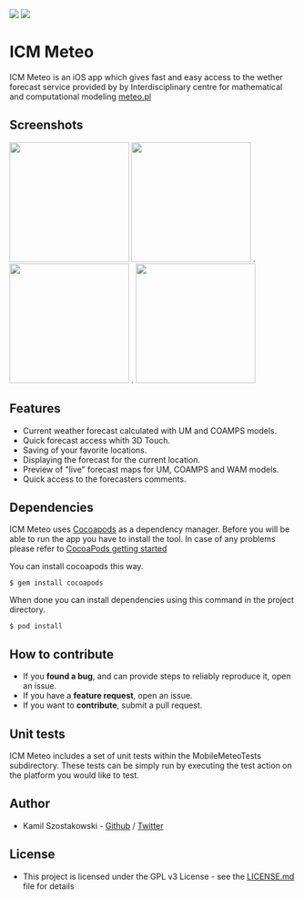 ![](https://img.shields.io/badge/platform-iOS-green.svg)
![](https://api.travis-ci.com/kamil-szostakowski/icmmeteo.svg?branch=develop)

# ICM Meteo #

ICM Meteo is an iOS app which gives fast and easy access to the wether forecast service provided by by Interdisciplinary centre for mathematical and computational modeling [meteo.pl](http://meteo.pl)

## Screenshots

<img src="https://raw.githubusercontent.com/kamil-szostakowski/icmmeteo/develop/iTunesAssets/Screen1.png" width="210" />   <img src="https://raw.githubusercontent.com/kamil-szostakowski/icmmeteo/develop/iTunesAssets/Screen2.png" width="210" /> . <img src="https://raw.githubusercontent.com/kamil-szostakowski/icmmeteo/develop/iTunesAssets/Screen3.png" width="210" /> . <img src="https://raw.githubusercontent.com/kamil-szostakowski/icmmeteo/develop/iTunesAssets/Screen4.png" width="210" /> 

## Features

- Current weather forecast calculated with UM and COAMPS models.
- Quick forecast access whith 3D Touch.
- Saving of your favorite locations.
- Displaying the forecast for the current location.
- Preview of "live" forecast maps for UM, COAMPS and WAM models.
- Quick access to the forecasters comments.

## Dependencies

ICM Meteo uses [Cocoapods](https://cocoapods.org/) as a dependency manager. Before you will be able to run the app you have to install the tool. In case of any problems please refer to [CocoaPods getting started](https://guides.cocoapods.org/using/getting-started.html)

You can install cocoapods this way.
```
$ gem install cocoapods
```

When done you can install dependencies using this command in the project directory.
```
$ pod install
```

## How to contribute

- If you __found a bug__, and can provide steps to reliably reproduce it, open an issue.
- If you have a __feature request__, open an issue.
- If you want to __contribute__, submit a pull request.

## Unit tests

ICM Meteo includes a set of unit tests within the MobileMeteoTests subdirectory. These tests can be simply run by executing the test action on the platform you would like to test.

## Author

- Kamil Szostakowski - [Github](https://github.com/kamil-szostakowski) / [Twitter](https://twitter.com/Szostakowskik)

## License

- This project is licensed under the GPL v3 License - see the [LICENSE.md](https://github.com/kamil-szostakowski/icmmeteo/blob/develop/LICENSE) file for details
